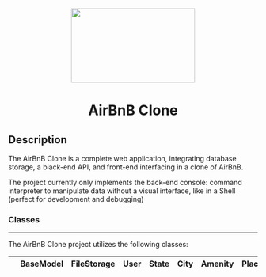 <h1 align="center"><img src="https://camo.githubusercontent.com/a0c52a69dc410e983b8c63fa4aa57e83cb4157cd/68747470733a2f2f73332e616d617a6f6e6177732e636f6d2f696e7472616e65742d70726f6a656374732d66696c65732f686f6c626572746f6e7363686f6f6c2d6869676865722d6c6576656c5f70726f6772616d6d696e672b2f3236332f4842544e2d68626e622d46696e616c2e706e67" width="250" height="150"></h1
>
<h1 align="center">AirBnB Clone </h1>

<h2>Description</h2>

The AirBnB Clone is a complete web application, integrating database storage, a biack-end API, and front-end interfacing in a clone of AirBnB.

The project currently only implements the back-end console: command interpreter to manipulate data without a visual interface, like in a
Shell (perfect for development and debugging)

### Classes

***

The AirBnB Clone project utilizes the following classes:

|  | BaseModel | FileStorage | User | State | City | Amenity | Place | Review |
|-:| ---------:| -----------:| ----:| -----:| ----:| ------: | ----: | ------:|
